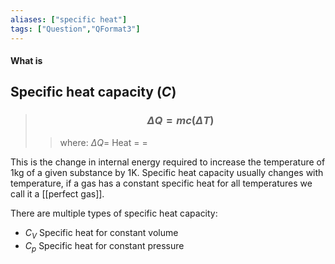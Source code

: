 ```yaml
---
aliases: ["specific heat"]
tags: ["Question","QFormat3"]
---
```


#### What is
## Specific heat capacity ($C$)

> ### $$ \Delta Q = mc(\Delta T) $$ 
>> where:
>> $\Delta Q=$ Heat
>> $=$
>> $=$

This is the change in internal energy required to increase the temperature of 1kg of a given substance by 1K. 
Specific heat capacity usually changes with temperature, if a gas has a constant specific heat for all temperatures we call it a [[perfect gas]].

There are multiple types of specific heat capacity:
- $C_V$ Specific heat for constant volume
- $C_p$ Specific heat for constant pressure